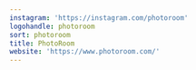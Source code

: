 ```yaml
---
instagram: 'https://instagram.com/photoroom'
logohandle: photoroom
sort: photoroom
title: PhotoRoom
website: 'https://www.photoroom.com/'
---
```

